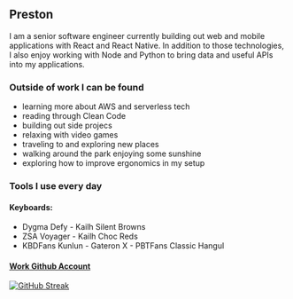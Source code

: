 ## Preston
I am a senior software engineer currently building out web and mobile applications with React and React Native. 
In addition to those technologies, I also enjoy working with Node and Python to bring data and useful APIs into my applications.

### Outside of work I can be found
- learning more about AWS and serverless tech
- reading through Clean Code
- building out side projecs
- relaxing with video games
- traveling to and exploring new places
- walking around the park enjoying some sunshine
- exploring how to improve ergonomics in my setup

### Tools I use every day
#### Keyboards:
- Dygma Defy - Kailh Silent Browns
- ZSA Voyager - Kailh Choc Reds
- KBDFans Kunlun - Gateron X - PBTFans Classic Hangul

#### [Work Github Account](https://github.com/preston-m-davis)


[![GitHub Streak](https://streak-stats.demolab.com?user=premdav&theme=dark&background=45%2C1CA4EBAB%2CEBB08D&ring=EBB390&fire=214F86&dates=FFFFFF&currStreakLabel=FFFFFF&sideNums=FFFFFF&sideLabels=FFFFFF&currStreakNum=FFFFFF)](https://git.io/streak-stats)

